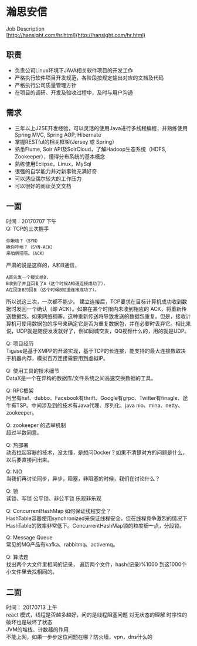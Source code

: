 

# 瀚思安信
Job Description  
[http://hansight.com/hr.html](http://hansight.com/hr.html)  
## 职责
* 负责公司Linux环境下JAVA相关软件项目的开发工作
* 严格执行软件项目开发规范，各阶段按规定输出对应的文档及代码
* 严格执行公司质量管理方针
* 在项目的调研、开发及验收过程中，及时与用户沟通

## 需求
* 三年以上J2SE开发经验，可以灵活的使用Java进行多线程编程，并熟练使用Spring MVC, Spring AOP, Hibernate
* 掌握RESTful的相关框架(Jersey 或 Spring）
* 熟悉Flume, Solr API及SolrCloud，了解Hadoop生态系统（HDFS, Zookeeper），懂得分布系统的基本概念
* 熟练使用Eclipse，Linux，MySql
* 很强的自学能力并对新事物充满好奇
* 可以适应偶尔较大的工作压力
* 可以很好的阅读英文文档

## 一面
时间：20170707 下午  
Q: TCP的三次握手
```
你瞅啥？（SYN）
瞅你咋地？（SYN-ACK）
来咱俩唠唠。（ACK）
```
严肃的说是这样的，A和B通信，
```
A首先发一个报文给B，
B收到了并且回复了A（这个时候A知道连接成功了），
A在回复B的回复（这个时候B知道连接成功了）。
```
所以说这三次，一次都不能少。
建立连接后，TCP要求在目标计算机成功收到数据时发回一个确认（即 ACK）。如果在某个时限内未收到相应的 ACK，将重新传送数据包。如果网络拥塞，这种重新传送将导致发送的数据包重复。但是，接收计算机可使用数据包的序号来确定它是否为重复数据包，并在必要时丢弃它。相比来说，UDP就是随便发发就好了，例如同城交友，QQ视频什么的，用的就是UDP。

Q: 项目经历  
Tigase是基于XMPP的开源实现，基于TCP的长连接，能支持的最大连接数取决于机器内存，模拟百万连接需要用到虚拟IP。

Q: 使用工具的技术细节  
DataX是一个在异构的数据库/文件系统之间高速交换数据的工具。

Q: RPC框架  
阿里有hsf、dubbo、Facebook有thrift、Google有grpc、Twitter有finagle、途牛有TSP。中间涉及到的技术有Java代理、序列化、java nio、mina、netty、zookeeper。

Q: zookeeper 的选举机制  
超过半数同意。

Q: 热部署  
动态拉起容器的技术，没太懂，是想问Docker？如果不清楚对方的问题是什么，以后要直接问出来。

Q: NIO  
当我们再讨论同步，异步，阻塞，非阻塞的时候，我们在讨论什么？

Q: 锁  
读锁、写锁
公平锁、非公平锁
乐观非乐观

Q: ConcurrentHashMap 如何保证线程安全？  
HashTable容器使用synchronized来保证线程安全，但在线程竞争激烈的情况下HashTable的效率非常低下。ConcurrentHashMap锁的粒度细一点，分段锁。

Q: Message Queue  
常见的MQ产品有kafka、rabbitmq、activemq。

Q: 算法题  
找出两个大文件里相同的记录，
遍历两个文件，hash(记录)%1000
到这1000个小文件里去找相同的。

## 二面
时间： 20170713 上午  
react 模式，线程是否越多越好，问的是线程阻塞问题
对无状态的理解 时序性的破坏也是破坏了状态  
JVM的堆栈、计数器的作用  
不能上网，如果一步步定位问题在哪？防火墙，vpn，dns什么的  
